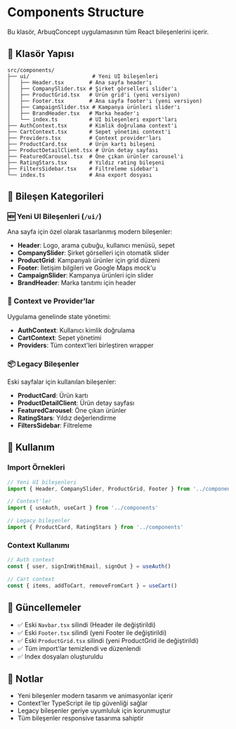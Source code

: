 # Components Structure

Bu klasör, ArbuqConcept uygulamasının tüm React bileşenlerini içerir.

## 📁 Klasör Yapısı

```
src/components/
├── ui/                    # Yeni UI bileşenleri
│   ├── Header.tsx        # Ana sayfa header'ı
│   ├── CompanySlider.tsx # Şirket görselleri slider'ı
│   ├── ProductGrid.tsx   # Ürün grid'i (yeni versiyon)
│   ├── Footer.tsx        # Ana sayfa footer'ı (yeni versiyon)
│   ├── CampaignSlider.tsx # Kampanya ürünleri slider'ı
│   ├── BrandHeader.tsx   # Marka header'ı
│   └── index.ts          # UI bileşenleri export'ları
├── AuthContext.tsx       # Kimlik doğrulama context'i
├── CartContext.tsx       # Sepet yönetimi context'i
├── Providers.tsx         # Context provider'ları
├── ProductCard.tsx       # Ürün kartı bileşeni
├── ProductDetailClient.tsx # Ürün detay sayfası
├── FeaturedCarousel.tsx  # Öne çıkan ürünler carousel'i
├── RatingStars.tsx       # Yıldız rating bileşeni
├── FiltersSidebar.tsx    # Filtreleme sidebar'ı
└── index.ts              # Ana export dosyası
```

## 🎯 Bileşen Kategorileri

### 🆕 Yeni UI Bileşenleri (`/ui/`)
Ana sayfa için özel olarak tasarlanmış modern bileşenler:

- **Header**: Logo, arama çubuğu, kullanıcı menüsü, sepet
- **CompanySlider**: Şirket görselleri için otomatik slider
- **ProductGrid**: Kampanyalı ürünler için grid düzeni
- **Footer**: İletişim bilgileri ve Google Maps mock'u
- **CampaignSlider**: Kampanya ürünleri için slider
- **BrandHeader**: Marka tanıtımı için header

### 🔧 Context ve Provider'lar
Uygulama genelinde state yönetimi:

- **AuthContext**: Kullanıcı kimlik doğrulama
- **CartContext**: Sepet yönetimi
- **Providers**: Tüm context'leri birleştiren wrapper

### 📦 Legacy Bileşenler
Eski sayfalar için kullanılan bileşenler:

- **ProductCard**: Ürün kartı
- **ProductDetailClient**: Ürün detay sayfası
- **FeaturedCarousel**: Öne çıkan ürünler
- **RatingStars**: Yıldız değerlendirme
- **FiltersSidebar**: Filtreleme

## 🚀 Kullanım

### Import Örnekleri

```typescript
// Yeni UI bileşenleri
import { Header, CompanySlider, ProductGrid, Footer } from '../components/ui'

// Context'ler
import { useAuth, useCart } from '../components'

// Legacy bileşenler
import { ProductCard, RatingStars } from '../components'
```

### Context Kullanımı

```typescript
// Auth context
const { user, signInWithEmail, signOut } = useAuth()

// Cart context
const { items, addToCart, removeFromCart } = useCart()
```

## 🔄 Güncellemeler

- ✅ Eski `Navbar.tsx` silindi (Header ile değiştirildi)
- ✅ Eski `Footer.tsx` silindi (yeni Footer ile değiştirildi)
- ✅ Eski `ProductGrid.tsx` silindi (yeni ProductGrid ile değiştirildi)
- ✅ Tüm import'lar temizlendi ve düzenlendi
- ✅ Index dosyaları oluşturuldu

## 📝 Notlar

- Yeni bileşenler modern tasarım ve animasyonlar içerir
- Context'ler TypeScript ile tip güvenliği sağlar
- Legacy bileşenler geriye uyumluluk için korunmuştur
- Tüm bileşenler responsive tasarıma sahiptir
